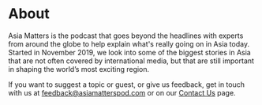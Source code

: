 # About

Asia Matters is the podcast that goes beyond the headlines with experts from around the globe to help explain what's really going on in Asia today. Started in November 2019, we look into some of the biggest stories in Asia that are not often covered by international media, but that are still important in shaping the world’s most exciting region. 

If you want to suggest a topic or guest, or give us feedback, get in touch with us at feedback@asiamatterspod.com or on our [Contact Us](/contact) page.
